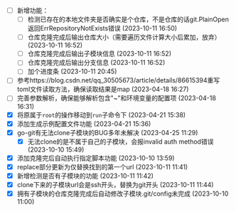 - [ ] 新增功能：
  - [ ] 检测已存在的本地文件夹是否确实是个仓库，不是仓库的话git.PlainOpen返回ErrRepositoryNotExists错误 (2023-10-11 16:50)
  - [ ] 仓库克隆完成后输出仓库大小（需要遍历文件计算大小后累加，放弃）(2023-10-11 16:52)
  - [ ] 仓库克隆完成后输出子模块信息 (2023-10-11 16:52)
  - [ ] 仓库克隆完成后输出分支信息 (2023-10-11 16:52)
  - [ ] 加个进度条 (2023-10-11 20:45)
- [ ] 参考https://blog.csdn.net/qq_30505673/article/details/86615394重写toml文件读取方法，确保读取结果是map (2023-04-18 16:27)
- [ ] 完善参数解析，确保能够解析包含"~"和环境变量的配置项 (2023-04-18 16:31)
- [X] 将原属于`root`的操作移动到`run`子命令下 (2023-04-21 15:38)
- [X] 添加生成示例配置文件功能 (2023-04-21 15:36)
- [X] go-git有无法clone子模块的BUG多年未解决 (2023-04-25 11:29)
  - [X] 无法clone的是不属于自己的子模块，会报invalid auth method错误 (2023-10-10 15:49)
- [X] 添加克隆完后自动执行指定脚本功能 (2023-10-10 13:59)
- [X] replace部分更新为仅替换找到的第一个url (2023-10-11 11:41)
- [X] 新增检测是否有子模块的功能 (2023-10-11 11:42)
- [X] clone下来的子模块url会是ssh开头，替换为git开头 (2023-10-11 11:44)
- [X] 拥有子模块的仓库克隆完成后自动修改子模块.git/config未完成 (2023-10-10 11:00)
